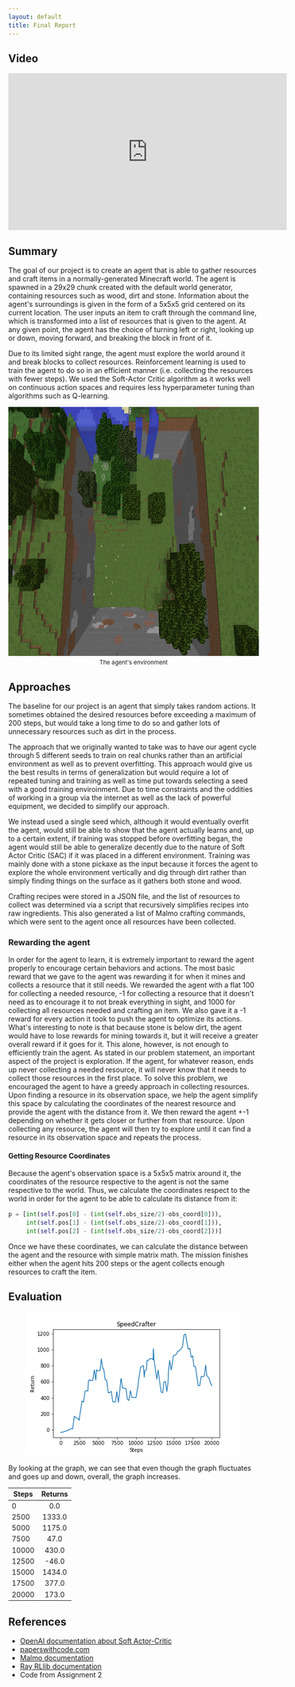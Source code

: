 ```yaml
---
layout: default
title: Final Report
---
```


## Video
<iframe width="560" height="315" src="https://www.youtube.com/embed/mEVgjwE8kqI" frameborder="0" allow="accelerometer; autoplay; encrypted-media; gyroscope; picture-in-picture" allowfullscreen style="margin:auto; display:block;"></iframe>

## Summary
The goal of our project is to create an agent that is able to gather resources and craft items in a normally-generated Minecraft world. The agent is spawned in a 29x29 chunk created with the default world generator, containing resources such as wood, dirt and stone. Information about the agent's surroundings is given in the form of a 5x5x5 grid centered on its current location. The user inputs an item to craft through the command line, which is transformed into a list of resources that is given to the agent. At any given point, the agent has the choice of turning left or right, looking up or down, moving forward, and breaking the block in front of it.

Due to its limited sight range, the agent must explore the world around it and break blocks to collect resources. Reinforcement learning is used to train the agent to do so in an efficient manner (i.e. collecting the resources with fewer steps). We used the Soft-Actor Critic algorithm as it works well on continuous action spaces and requires less hyperparameter tuning than algorithms such as Q-learning.

<div style="text-align:center"><img src='https://raw.githubusercontent.com/jhnguyen521/SpeedCrafter/main/img/arena.png' width='750px' height='500px'/></div>
<div style="text-align:center"><small>The agent's environment</small></div>

## Approaches

The baseline for our project is an agent that simply takes random actions. It sometimes obtained the desired resources before exceeding a maximum of 200 steps, but would take a long time to do so and gather lots of unnecessary resources such as dirt in the process.

The approach that we originally wanted to take was to have our agent cycle through 5 different seeds to train on real chunks rather than an artificial environment as well as to prevent overfitting. This approach would give us the best results in terms of generalization but would require a lot of repeated tuning and training as well as time put towards selecting a seed with a good training enviroinment. Due to time constraints and the oddities of working in a group via the internet as well as the lack of powerful equipment, we decided to simplify our approach.

We instead used a single seed which, although it would eventually overfit the agent, would still be able to show that the agent actually learns and, up to a certain extent, if training was stopped before overfitting began, the agent would still be able to generalize decently due to the nature of Soft Actor Critic (SAC) if it was placed in a different environment. Training was mainly done with a stone pickaxe as the input because it forces the agent to explore the whole environment vertically and dig through dirt rather than simply finding things on the surface as it gathers both stone and wood.

Crafting recipes were stored in a JSON file, and the list of resources to collect was determined via a script that recursively simplifies recipes into raw ingredients. This also generated a list of Malmo crafting commands, which were sent to the agent once all resources have been collected.

### Rewarding the agent
In order for the agent to learn, it is extremely important to reward the agent properly to encourage certain behaviors and actions. The most basic reward that we gave to the agent was rewarding it for when it mines and collects a resource that it still needs. We rewarded the agent with a flat 100 for collecting a needed resource, -1 for collecting a resource that it doesn't need as to encourage it to not break everything in sight, and 1000 for collecting all resources needed and crafting an item. We also gave it a -1 reward for every action it took to push the agent to optimize its actions. What's interesting to note is that because stone is below dirt, the agent would have to lose rewards for mining towards it, but it will receive a greater overall reward if it goes for it. This alone, however, is not enough to efficiently train the agent. As stated in our problem statement, an important aspect of the project is exploration. If the agent, for whatever reason, ends up never collecting a needed resource, it will never know that it needs to collect those resources in the first place. To solve this problem, we encouraged the agent to have a greedy approach in collecting resources. Upon finding a resource in its observation space, we help the agent simplify this space by calculating the coordinates of the nearest resource and provide the agent with the distance from it. We then reward the agent +-1 depending on whether it gets closer or further from that resource. Upon collecting any resource, the agent will then try to explore until it can find a resource in its observation space and repeats the process.

#### Getting Resource Coordinates
Because the agent's observation space is a 5x5x5 matrix around it, the coordinates of the resource respective to the agent is not the same respective to the world. Thus, we calculate the coordinates respect to the world in order for the agent to be able to calculate its distance from it:
```python
p = [int(self.pos[0] - (int(self.obs_size/2)-obs_coord[0])),
     int(self.pos[1] - (int(self.obs_size/2)-obs_coord[1])),
     int(self.pos[2] - (int(self.obs_size/2)-obs_coord[2]))]
```
Once we have these coordinates, we can calculate the distance between the agent and the resource with simple matrix math.
The mission finishes either when the agent hits 200 steps or the agent collects enough resources to craft the item.

## Evaluation
<div style="text-align:center"> <img src='https://raw.githubusercontent.com/jhnguyen521/SpeedCrafter/main/img/final_return_graph.png'/> </div>

By looking at the graph, we can see that even though the graph fluctuates and goes up and down, overall, the graph increases.

| Steps | Returns |
| ----- | :-----: |
| 0     |   0.0   |
| 2500  | 1333.0  |
| 5000  | 1175.0  |
| 7500  |  47.0   |
| 10000 |  430.0  |
| 12500 |  -46.0  |
| 15000 | 1434.0  |
| 17500 |  377.0  |
| 20000 |  173.0  |



## References
* [OpenAI documentation about Soft Actor-Critic](https://spinningup.openai.com/en/latest/algorithms/sac.html)
* [paperswithcode.com](https://paperswithcode.com/method/soft-actor-critic)
* [Malmo documentation](https://microsoft.github.io/malmo/0.30.0/Documentation/index.html)
* [Ray RLlib documentation](https://docs.ray.io/en/latest/rllib.html)
* Code from Assignment 2
